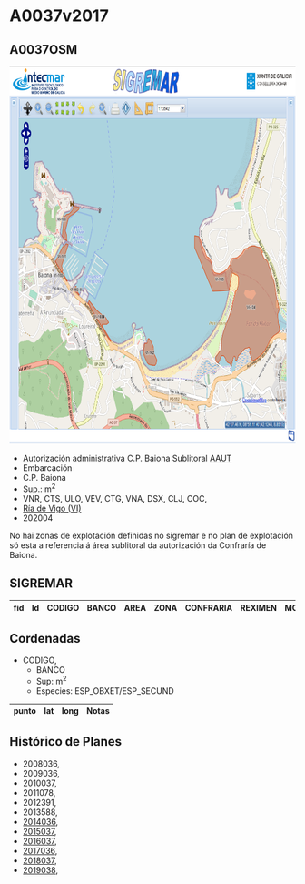 
# A0037v2017	

## A0037OSM

<img src="https://raw.githubusercontent.com/galirema/galirema-notas/gh-pages/en/pages/uploads/images/A0036OSM.png" alt="A0037OSM" width="824" height="663">


* Autorización administrativa C.P. Baiona Sublitoral [AAUT](ZonasDeProduccionAAUT.md)
* Embarcación
* C.P. Baiona
* Sup.:  m<sup>2</sup>
* VNR, CTS, ULO, VEV, CTG, VNA, DSX, CLJ, COC,
* [Ría de Vigo (VI)](zp-VI.md)
* 202004

No hai zonas de explotación definidas no sigremar e no plan de explotación só esta a referencia á área sublitoral da autorización da Confraría de Baiona.

## SIGREMAR

|fid|Id|CODIGO|BANCO|AREA|ZONA|CONFRARIA|REXIMEN|MODALIDADE|PROVINCIA|ESP\_OBXET|ESP_SECUND|X|Y
|---|--|------|-----|----|----|---------|-------|----------|---------|---------|----------|-|-|




## Cordenadas

* CODIGO,
	* BANCO
	* Sup:  m<sup>2</sup>
	* Especies: ESP\_OBXET/ESP_SECUND

|punto|lat|long|Notas|
|-----|---|----|-----|





## Histórico de Planes


+ 2008036,
+ 2009036,
+ 2010037,
+ 2011078,
+ 2012391,
+ 2013588,
+ [2014036](http://www.galiciamarineira.info/content/pexma2014AAUT036),
+ [2015037](http://www.galiciamarineira.info/content/pexma2015AAUT037),
+ [2016037](http://www.galiciamarineira.info/content/pexma2016AAUT037),
+ [2017036](https://galirema.wikia.org/es/wiki/Pexma2017AAUT036),
+ [2018037](https://galirema.wikia.org/es/wiki/Pexma2018AAUT037),
+ [2019038](https://galirema.wikia.org/es/wiki/Pexma2019AAUT038),







